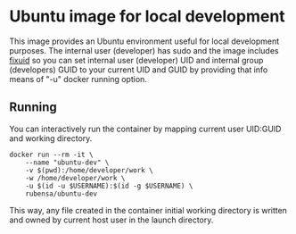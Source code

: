 # Ubuntu image for local development

This image provides an Ubuntu environment useful for local development purposes.
The internal user (developer) has sudo and the image includes [fixuid](https://github.com/boxboat/fixuid) so you can set internal user (developer) UID and internal group (developers) GUID to your current UID and GUID by providing that info means of "-u" docker running option.

## Running

You can interactively run the container by mapping current user UID:GUID and working directory.

```
docker run --rm -it \
	--name "ubuntu-dev" \
	-v $(pwd):/home/developer/work \
	-w /home/developer/work \
	-u $(id -u $USERNAME):$(id -g $USERNAME) \
	rubensa/ubuntu-dev
```

This way, any file created in the container initial working directory is written and owned by current host user in the launch directory.
